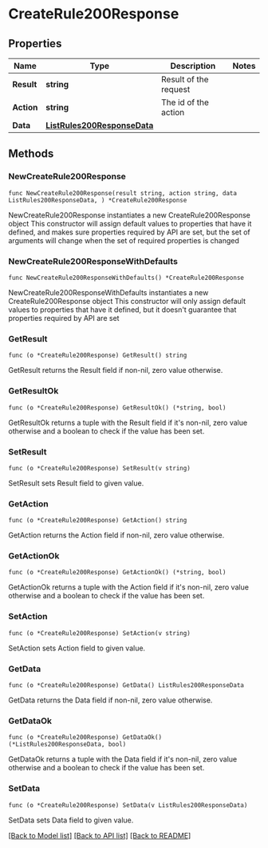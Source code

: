 # CreateRule200Response

## Properties

Name | Type | Description | Notes
------------ | ------------- | ------------- | -------------
**Result** | **string** | Result of the request | 
**Action** | **string** | The id of the action | 
**Data** | [**ListRules200ResponseData**](ListRules200ResponseData.md) |  | 

## Methods

### NewCreateRule200Response

`func NewCreateRule200Response(result string, action string, data ListRules200ResponseData, ) *CreateRule200Response`

NewCreateRule200Response instantiates a new CreateRule200Response object
This constructor will assign default values to properties that have it defined,
and makes sure properties required by API are set, but the set of arguments
will change when the set of required properties is changed

### NewCreateRule200ResponseWithDefaults

`func NewCreateRule200ResponseWithDefaults() *CreateRule200Response`

NewCreateRule200ResponseWithDefaults instantiates a new CreateRule200Response object
This constructor will only assign default values to properties that have it defined,
but it doesn't guarantee that properties required by API are set

### GetResult

`func (o *CreateRule200Response) GetResult() string`

GetResult returns the Result field if non-nil, zero value otherwise.

### GetResultOk

`func (o *CreateRule200Response) GetResultOk() (*string, bool)`

GetResultOk returns a tuple with the Result field if it's non-nil, zero value otherwise
and a boolean to check if the value has been set.

### SetResult

`func (o *CreateRule200Response) SetResult(v string)`

SetResult sets Result field to given value.


### GetAction

`func (o *CreateRule200Response) GetAction() string`

GetAction returns the Action field if non-nil, zero value otherwise.

### GetActionOk

`func (o *CreateRule200Response) GetActionOk() (*string, bool)`

GetActionOk returns a tuple with the Action field if it's non-nil, zero value otherwise
and a boolean to check if the value has been set.

### SetAction

`func (o *CreateRule200Response) SetAction(v string)`

SetAction sets Action field to given value.


### GetData

`func (o *CreateRule200Response) GetData() ListRules200ResponseData`

GetData returns the Data field if non-nil, zero value otherwise.

### GetDataOk

`func (o *CreateRule200Response) GetDataOk() (*ListRules200ResponseData, bool)`

GetDataOk returns a tuple with the Data field if it's non-nil, zero value otherwise
and a boolean to check if the value has been set.

### SetData

`func (o *CreateRule200Response) SetData(v ListRules200ResponseData)`

SetData sets Data field to given value.



[[Back to Model list]](../README.md#documentation-for-models) [[Back to API list]](../README.md#documentation-for-api-endpoints) [[Back to README]](../README.md)


